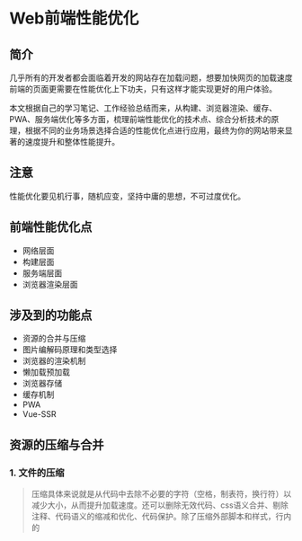 # Web前端性能优化
## 简介
几乎所有的开发者都会面临着开发的网站存在加载问题，想要加快网页的加载速度前端的页面更需要在性能优化上下功夫，只有这样才能实现更好的用户体验。

本文根据自己的学习笔记、工作经验总结而来，从构建、浏览器渲染、缓存、PWA、服务端优化等多方面，梳理前端性能优化的技术点、综合分析技术的原理，根据不同的业务场景选择合适的性能优化点进行应用，最终为你的网站带来显著的速度提升和整体性能提升。
## 注意
性能优化要见机行事，随机应变，坚持中庸的思想，不可过度优化。
## 前端性能优化点
- 网络层面
- 构建层面
- 服务端层面
- 浏览器渲染层面
## 涉及到的功能点
- 资源的合并与压缩
- 图片编解码原理和类型选择
- 浏览器的渲染机制
- 懒加载预加载
- 浏览器存储
- 缓存机制
- PWA
- Vue-SSR
## 资源的压缩与合并

### 1. 文件的压缩

> 压缩具体来说就是从代码中去除不必要的字符（空格，制表符，换行符）以减少大小，从而提升加载速度。还可以删除无效代码、css语义合并、剔除注释、代码语义的缩减和优化、代码保护。除了压缩外部脚本和样式，行内的<script>和<style>块也可以压缩。即使启用了gzip模块，先进行压缩也能够缩小5%或者更多的大小。JavaScript和CSS的用处越来越多，所以压缩代码会有不错的效果。

**如何进行压缩：**
1. 使用在线网站进行压缩
2. 使用nodejs提供的html-minifier工具，同时可以压缩css和js文件
3. html也可以通过后端模板引擎渲染压缩
4. 使用clean-css对css进行压缩
5. 使用uglifyjs2对js进行压缩和混淆

### 2. 文件合并

![文件合并](http://owoccema2.bkt.clouddn.com/hebing.png)

**不合并文件请求可能存在的问题：**

1. 文件与文件之间有插入的上行请求，请求N个文件时，不合并请求比合并请求增加了N-1个网络延迟
2. 受网络丢包问题影响更严重
3. keep-alive方式自身的问题：经过代理服务器时可能会被断开，不一定能完全保持

**但并不是所以情况都一定要进行文件合并，文件合并也存在一些问题：**

1. 首屏渲染问题：如果首页依赖的js文件合并后过大，请求加载较慢，那么首屏的渲染则会出现延迟。
2. 缓存失效问题：多个js文件合并后，任一文件的变动都会导致合并后的js文件缓存大面积失效。

**文件合并的一般原则：**

1. 公共库合并：将很少变动的公共库文件与业务代码分离，然后将其合并打包成一个文件
2. 根据页面进行合并：比如单页应用中，不同页面所依赖的js文件进行单独的打包，而非一次性地合并加载整个应用的文件。
3. 根据真实业务场景见机行事，随机应变

**如何进行文件合并：**

1. 使用在线网站进行文件合并
2. 使用构建工具（gulp、webpack、fis）实现文件打包合并

## 图片相关的优化
### 1. 不同格式图片常用的业务场景

每种图片格式都有自己的特点，针对不同的业务场景选择不同的图片格式很重要。

- jpg有损压缩，压缩率高，不支持透明，适用于大部分不需要透明图片的业务场景

- png支持透明，浏览器兼容好，适用于大部分需要透明图片的业务场景

  > **png8/png24/png32之间的区别：**
  > png8--256色 + 支持透明
  > png24--2^24色 + 不支持透明
  > png32--2^24 + 支持透明

- webp压缩程度更好，在ios、 webview有兼容性问题，适用于Android

  > **在安卓下使用webp:**
  >
  > WebP 的优势体现在它具有更优的图像数据压缩算法，能带来更小的图片体积，而且拥有肉眼识别无差异的图像质量；同时具备了无损和有损的压缩模式、Alpha 透明以及动画的特性，在 JPEG 和 PNG 上的转化效果都非常优秀、稳定和统一。

- svg矢量图，代码内嵌，相对较小，适用于图片样式相对简单的场景

### 2. 图片优化方法

图片优化的几种方法,通常都用前端构建工具完成
- 进行图片压缩，针对真实图片情况，舍弃一些相对无关紧要的色彩信息。常用网站：[tinypng](https://tinypng.com/)
- css雪碧图，常用网站：[spritecow](http://www.spritecow.com/)
    - 优点：减少HTTP请求数量
    - 缺点：整合图片比较大时，一次加载比较慢
- Image inline ，将图片转换为base64格式后内嵌到html中
    - 适用于图片很小(几KB)的情况
    - 减少网站的HTTP请求数
- 适用矢量图
    - 适用SVG进行矢量图的绘制
    - 适用iconfont解决icon问题
- 在安卓下使用webp,常用制作webp的网站：[智图](http://zhitu.isux.us/)

## css和js的装载与执行
### 1. 页面在浏览器端加载渲染的过程
![页面加载渲染的过程](http://owoccema2.bkt.clouddn.com/Readme/frontEndOptimize/render.png)
**渲染过程中的特点**

1. 顺序执行，并发加载

   > 浏览器引擎的词法分析器 html的tag从上到下进行分析。

2. 

      > 词法分析 并发加载 并发上限

    - 是否阻塞
    
    - 依赖关系
    
    - 引入方式
- css阻塞
    - css head中阻塞页面的渲染
    - css阻塞js的执行
    - css不阻塞外部脚本的加载

- js阻塞

    - 直接引入的js阻塞页面的渲染

    - js不阻塞资源的加载
    - js顺序执行，阻塞后续js逻辑的执行
## 懒加载与预加载
- 懒加载
    - 图片进入可视区域之后请求图片资源
    - 减少无效资源的加载
    - 并发加载的资源过多会阻塞js的加载，影响网站的正常使用
- 预加载
    - 图片等静态资源在使用之前提前请求
    - 资源使用到时能存缓存中加载，提升用户体验 
- 预加载的几种方式
    - 使用img图片直接加载，display属性设置为none
    - 使用Image对象
    - 使用XMLHttpRequest对象
    - 预加载的库：[PreloadJs](http://www.createjs.cc/preloadjs/docs/modules/PreloadJS.html)
- PreloadJs的简单使用
    - 引入PreloadJs
    ```javascript
    <script src="https://cdn.bootcss.com/PreloadJS/0.6.0/preloadjs.min.js"></script>
    <script src="./my_reload.js"></script>
    ```
    - 新建my_preload.js文件
    - my_load.js文件中写入如下代码
    ```javascript
    // LoadQueue是一个加载管理器，可以预先加载一个文件或者一个文件队列
    var queue = new createjs.LoadQueue(false);

    // 为事件添加你想要的监听事件
    queue.on("complete", handleComplete, this);

    // 或添加多个文件使用列表或一个清单定义使用 loadManifest
    queue.loadManifest([
        {id: "myImage", src:"https://ss0.bdstatic.com/70cFvHSh_Q1YnxGkpoWK1HF6hhy/it/u=996503075,3768564257&fm=200&gp=0.jpg"},
        {id: "myImage2", src:"https://ss1.bdstatic.com/70cFuXSh_Q1YnxGkpoWK1HF6hhy/it/u=4287850242,3208290927&fm=200&gp=0.jpg"}
    ]);

    function handleComplete() {
        var image = queue.getResult("myImage");
        document.body.appendChild(image);
    }
    ```
    - 浏览器中打开index.html页面
## 重绘和回流
### 1. 回流
**什么是回流？**

- 当render tree中的一部分(或全部)因为元素的规模尺寸，布局，隐藏等改变而需要重新构建。这时就需要回流。

**什么情况下会产生回流？**

- 当页面布局和几何属性改变时就需要回流

**触发页面重布局的属性：**

    - 盒子模型相关属性：width、height、padding、margin、display、border-width、border、min-height
    - 定位属性及浮动：top、bottom、left、right、position、float、clear
    - 改变节点内部文字结构：text-align、overflow-y、font-weight、overflow、font-family、line-height、vertival-align、white-space、font-size
### 2. 重绘
**什么是重绘？**

    - 当render tree中的一些元素需要更新属性，而这些属性只是影响元素的外观，风格，而不会影响布局，如color，则称为重绘**回流必定引起重绘，重绘不一定引起回流**

**避免重绘、回流的的两种方法：**

    - 避免使用触发重绘、回流的CSS属性 
    
    - 新建图层
        - 将频繁重绘、回流的DOM元素单独作为一个图层，那么这个DOM元素的重绘和回流的影响只会在这个图层中。
        - 缺点：图层过多会消耗大量的时间进行图层合成

- Chrome创建图层的条件
    - 3D或透视b变换css属性（transform、perspective,will-change:transform）
    - 使用加速视频解码的`<vido>`标签
    - 拥有3D上下文(WebGL)上下文或加速的2D上下文的`<canvas>`节点
    - 混合插件（如Flash）
    - 对自己的opatity做css动画或使用一个动画webkit变换的元素
    - 拥有加速css过滤器的元素
    - 元素有一个包含复合层的后代节点（一个元素拥有一个子元素，该子元素在自己的层里）
    - 元素有一个z-index较低且包含一个复合层的兄弟元素，换句话说就是该元素在复合层上面渲染

- 针对重绘、回流优化的方法
    - 用translate替代top改变,top会触发layout，translate不触发回流  
    - 用opacity替代visibility，visibility触发重绘，opacity不会触发重绘
    - 不要一条条修改DOM样式,预先定义好class，然后修改DOM的className
    - 把DOM离线后修改，比如把DOM给display:none，然后你修改100次，然后再把它显示出来
    - 不要把DOM节点的属性值放在一个循环里当成循环里的变量，如offsetHeight、offsetWidth
    - 不要使用table布局，可能一个很小的改动会造成整个table的重新布局
    - 动画实现的速度的选择
    - 对于动画新建图层
    - 启用GPU硬件加速
## 浏览器存储
### 1. cookies
- 为什么需要cookies
    - 浏览器端和服务器端的交互，因为HTTP请求无状态，需要cookie维持客户端状态(设计初衷)
    - 客户端自身数据的存储

![cookies](http://note.youdao.com/yws/public/resource/c2361265179a03449f6d52397fd50033/xmlnote/9EDFA49A7D514C26996684524B5F3A98/17834)

- cookie的生成方式
    - http response header中的set-cookie，服务端生成客户端存储和维护 
    - js中可以通过document.cookie可以读写cookie
- cookie存储限制
    - 作为浏览器存储，大小4kb左右
    - cookie是一个域名维度下的概念，只要是这个域名下的所有请求都会携带上cookie，但并不是所有请求都需要用cookie
        - 解决办法：cdn上放静态文件，cdn的域名和主站的域名要分开，每次请求cdn静态文件不会携带上cookie
    - 需要设计过期时间 expire
- cookie的一个重要属性httponly，不允许js读写
- cookie的简单操作
```
//设置cookie
document.cookie = "username=jerry";
document.cookie = "age=18";
//读取cookie
console.log(document.cookie);//username=jerry; age=18; 
```
注意：在谷歌浏览器chrome中调试居然不生效！！！不管是使用jquery的cookie插件，还是js原生态的cookie方法都不生效！！！什么原因呢？原因在于chrome不支持js在本地操作cookie!
### 2. LocalStorage
- 特点：
    - HTML5设计出来专门用于浏览器存储的
    - 大小5M左右
    - 仅在客户端使用，不和服务端进行通信
    - 接口封装较好
    - 浏览器本地缓存方案
- 简单使用
```
if (window.localStorage){
    // 设置localStorage
    localStorage.setItem('age', '18');
    localStorage.setItem('name', 'ffy');
    // 读取localStorage中的值
    console.log(localStorage.getItem('name'));
    console.log(localStorage.getItem('age'));
}
```
### 3. SessionStorage
- 特点：
    - 会话级别的浏览器存储
    - 大小5M左右
    - 仅在客户端使用，不和服务端进行通信
    - 接口封装较好
    - 对于表单信息的维护
- 简单使用
```
if (window.sessionStorage){
    // 设置SessionStorage
    sessionStorage.setItem('name', 'yff');
    sessionStorage.setItem('score', '100');
    // 读取SessionStorage中的值
    console.log(sessionStorage.getItem('name'));
    console.log(sessionStorage.getItem('score'));
}
```
### 4. IndexDB 
IndexDB是一种低级API，用户客户端存储大量结构化数据。该API使用索引来实现对该数据的高性能搜索。虽然Web Storage对于存储较少量的数据很有用，但对于存储大量的结构化数据来说，这种方法不太适用，IndexDB提供了一个解决方案
### 5. Service Workers
- 什么是Service Workers
 - Service Worker是一个脚本，浏览器独立于当前网页，将其在后台运行,为实现一些不依赖页面或者用户交互的特性打开了一扇大门。在未来这些特性将包括推送消息,背景后台同步， geofencing（地理围栏定位），但它将推出的第一个首要特性，就是拦截和处理网络请求的能力，包括以编程方式来管理被缓存的响应。
- chrome://serviceworker-internals/运行过的Service Workers
- chrome://inspect/#service-workers查看浏览器正在运行的Service Workers
- 生命周期

![Service Workers生命周期](http://note.youdao.com/yws/public/resource/c2361265179a03449f6d52397fd50033/xmlnote/3A42973E48174043BA1849D2EF3F68F6/17836)
### 6. PWA
- 什么是PWA
    - PWA（Progressive Web Apps）是一种Web App新模型，并不是具体指某一种前沿的技术或者某一个单一的知识点，我们从英文缩写来看就能看出来，这是一个渐进式的Web App,是通过一系列新的Web特性，配合优秀的UI交互设计，逐步增强Web App的用户体验。
- PWA的三个方向
    - 可靠：在没有网络的环境中也能提供基本的页面访问，而不会出现"未连接到互联网"的页面
    - 快速：针对网页渲染及网络数据访问有较好优化
    - 融入：应用可以被添加到手机桌面，并且和普通应用一样有全屏、推送等特性
- PWA性能检测[Chrome插件-lighthouse](https://lavas.baidu.com/doc-assets/lavas/vue/more/downloads/lighthouse_2.1.0_0.zip)
## 缓存
- Expires
    - 缓存过期时间，用来指定资源到期时间，是服务器端的具体的时间点。
    - 告诉浏览器在过期时间前浏览器可以直接从浏览器缓存读取数据，无需再次请求
- Cache-Control 
    - max-age：指定缓存的最大有效时间
    - s-maxage：只能指定public的缓存设备，比如cdn，开放给不同人使用的设备
    - private：表示响应是针对单个用户，不能由共享缓存存储。私有缓存可以存储响应。
    - public： 表示响应可能被任何缓存缓存
    - no-cache：不管怎么样都会发起请求，询问缓存是否过期
    - no-store：所有内容都不会被缓存到缓存或 Internet 临时文件中
- last-modified和If-modified-since
    - 基于客户端和服务端协商的缓存机制
    - last-modified--response header
    - If-modified-since-- request header
    - 需要和Cache-Control共同使用，如果max-age过期了才会和服务端进行协商
- last-modified的缺点
    - 某些服务端不能获取精确的修改时间，用last-modified返回准确时间是做不到的
    - 文件修改时间改了，但文件内容没有变，这种情况使用last-modified也会让缓存失效，这样是不合理的

- Etag-If-None-Match
    - 文件内容的hash值
    - etag -- response header
    - if-none-match -- request header
    - 需要与cache-control共同使用
- 分级缓存策略

![分级缓存策略](http://note.youdao.com/yws/public/resource/c2361265179a03449f6d52397fd50033/xmlnote/A797B68940C94518932A2C86B568BCFC/17838)

- 查看chrome浏览器当前缓存的信息：chrome://cache/
- chrome直接刷新都会在 Request header中加一个Cache-Control:max-age=0

#### 遇到的问题
在用node配置环境测试缓存时，一启动服务就报 `Cannot find module 'mime'`,mime是我自定义的js文件，然后将它在app.js中用require引用：`mime   = require('mime');`，感觉哪都没错呀，为什么报这个错误呢？仔细过了遍代码发现mine的引用前少了./，将代码改为`mime   = require('./mime');`后，程序运行完美。
## SSR（服务端渲染）(todo)
